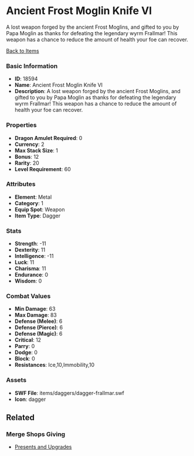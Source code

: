 # Ancient Frost Moglin Knife VI

A lost weapon forged by the ancient Frost Moglins, and gifted to you by Papa Moglin as thanks for defeating the legendary wyrm Frallmar! This weapon has a chance to reduce the amount of health your foe can recover.

[Back to Items](../items.md)

### Basic Information

- **ID**: 18594
- **Name**: Ancient Frost Moglin Knife VI
- **Description**: A lost weapon forged by the ancient Frost Moglins, and gifted to you by Papa Moglin as thanks for defeating the legendary wyrm Frallmar! This weapon has a chance to reduce the amount of health your foe can recover.

### Properties

- **Dragon Amulet Required**: 0
- **Currency**: 2
- **Max Stack Size**: 1
- **Bonus**: 12
- **Rarity**: 20
- **Level Requirement**: 60

### Attributes

- **Element**: Metal
- **Category**: 1
- **Equip Spot**: Weapon
- **Item Type**: Dagger

### Stats

- **Strength**: -11
- **Dexterity**: 11
- **Intelligence**: -11
- **Luck**: 11
- **Charisma**: 11
- **Endurance**: 0
- **Wisdom**: 0

### Combat Values

- **Min Damage**: 63
- **Max Damage**: 83
- **Defense (Melee)**: 6
- **Defense (Pierce)**: 6
- **Defense (Magic)**: 6
- **Critical**: 12
- **Parry**: 0
- **Dodge**: 0
- **Block**: 0
- **Resistances**: Ice,10,Immobility,10

### Assets

- **SWF File**: items/daggers/dagger-frallmar.swf
- **Icon**: dagger

## Related

### Merge Shops Giving

- [Presents and Upgrades](../merge-shops/300-presents-and-upgrades.md)

